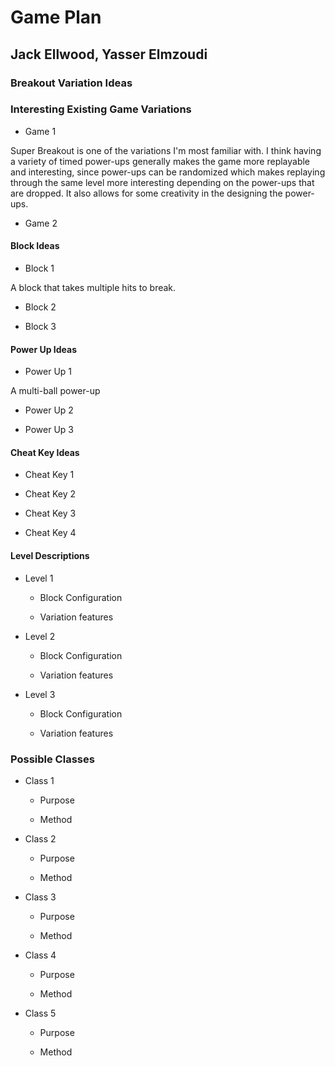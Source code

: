 # Game Plan
## Jack Ellwood, Yasser Elmzoudi

### Breakout Variation Ideas

### Interesting Existing Game Variations

 * Game 1

 Super Breakout is one of the variations I'm most familiar with.  I think having a variety of timed power-ups generally makes the game more replayable and interesting, since power-ups can be randomized which makes replaying through the same level more interesting depending on the power-ups that are dropped.  It also allows for some creativity in the designing the power-ups.

 * Game 2


#### Block Ideas

 * Block 1

 A block that takes multiple hits to break.

 * Block 2

 * Block 3


#### Power Up Ideas

 * Power Up 1

 A multi-ball power-up

 * Power Up 2

 * Power Up 3


#### Cheat Key Ideas

 * Cheat Key 1

 * Cheat Key 2

 * Cheat Key 3

 * Cheat Key 4


#### Level Descriptions

 * Level 1
   * Block Configuration

   * Variation features

 * Level 2
   * Block Configuration

   * Variation features

 * Level 3
   * Block Configuration

   * Variation features


### Possible Classes

 * Class 1
   * Purpose

   * Method

 * Class 2
   * Purpose

   * Method

 * Class 3
   * Purpose

   * Method

 * Class 4
   * Purpose

   * Method

 * Class 5
   * Purpose

   * Method
